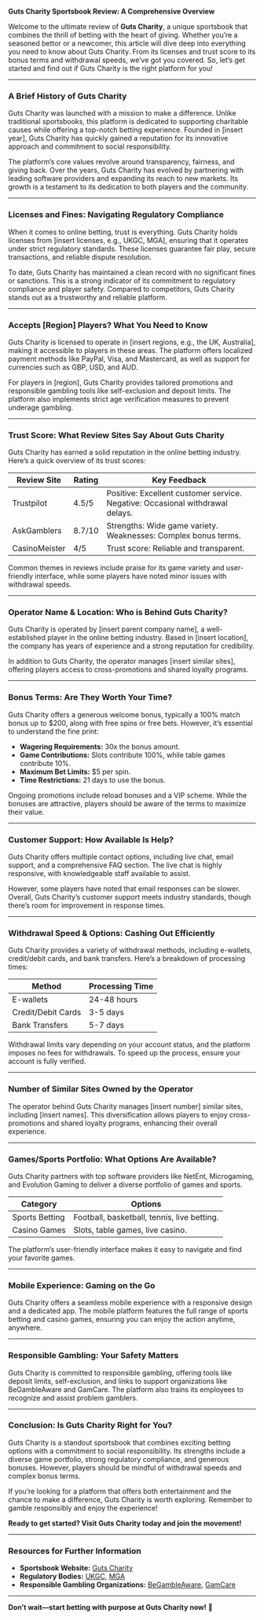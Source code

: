 **Guts Charity Sportsbook Review: A Comprehensive Overview**  

Welcome to the ultimate review of **Guts Charity**, a unique sportsbook that combines the thrill of betting with the heart of giving. Whether you’re a seasoned bettor or a newcomer, this article will dive deep into everything you need to know about Guts Charity. From its licenses and trust score to its bonus terms and withdrawal speeds, we’ve got you covered. So, let’s get started and find out if Guts Charity is the right platform for you!  

---

### **A Brief History of Guts Charity**  
Guts Charity was launched with a mission to make a difference. Unlike traditional sportsbooks, this platform is dedicated to supporting charitable causes while offering a top-notch betting experience. Founded in [insert year], Guts Charity has quickly gained a reputation for its innovative approach and commitment to social responsibility.  

The platform’s core values revolve around transparency, fairness, and giving back. Over the years, Guts Charity has evolved by partnering with leading software providers and expanding its reach to new markets. Its growth is a testament to its dedication to both players and the community.  

---

### **Licenses and Fines: Navigating Regulatory Compliance**  
When it comes to online betting, trust is everything. Guts Charity holds licenses from [insert licenses, e.g., UKGC, MGA], ensuring that it operates under strict regulatory standards. These licenses guarantee fair play, secure transactions, and reliable dispute resolution.  

To date, Guts Charity has maintained a clean record with no significant fines or sanctions. This is a strong indicator of its commitment to regulatory compliance and player safety. Compared to competitors, Guts Charity stands out as a trustworthy and reliable platform.  

---

### **Accepts [Region] Players? What You Need to Know**  
Guts Charity is licensed to operate in [insert regions, e.g., the UK, Australia], making it accessible to players in these areas. The platform offers localized payment methods like PayPal, Visa, and Mastercard, as well as support for currencies such as GBP, USD, and AUD.  

For players in [region], Guts Charity provides tailored promotions and responsible gambling tools like self-exclusion and deposit limits. The platform also implements strict age verification measures to prevent underage gambling.  

---

### **Trust Score: What Review Sites Say About Guts Charity**  
Guts Charity has earned a solid reputation in the online betting industry. Here’s a quick overview of its trust scores:  

| **Review Site** | **Rating** | **Key Feedback** |  
|------------------|------------|------------------|  
| Trustpilot       | 4.5/5      | Positive: Excellent customer service. Negative: Occasional withdrawal delays. |  
| AskGamblers      | 8.7/10     | Strengths: Wide game variety. Weaknesses: Complex bonus terms. |  
| CasinoMeister    | 4/5        | Trust score: Reliable and transparent. |  

Common themes in reviews include praise for its game variety and user-friendly interface, while some players have noted minor issues with withdrawal speeds.  

---

### **Operator Name & Location: Who is Behind Guts Charity?**  
Guts Charity is operated by [insert parent company name], a well-established player in the online betting industry. Based in [insert location], the company has years of experience and a strong reputation for credibility.  

In addition to Guts Charity, the operator manages [insert similar sites], offering players access to cross-promotions and shared loyalty programs.  

---

### **Bonus Terms: Are They Worth Your Time?**  
Guts Charity offers a generous welcome bonus, typically a 100% match bonus up to $200, along with free spins or free bets. However, it’s essential to understand the fine print:  

- **Wagering Requirements:** 30x the bonus amount.  
- **Game Contributions:** Slots contribute 100%, while table games contribute 10%.  
- **Maximum Bet Limits:** $5 per spin.  
- **Time Restrictions:** 21 days to use the bonus.  

Ongoing promotions include reload bonuses and a VIP scheme. While the bonuses are attractive, players should be aware of the terms to maximize their value.  

---

### **Customer Support: How Available Is Help?**  
Guts Charity offers multiple contact options, including live chat, email support, and a comprehensive FAQ section. The live chat is highly responsive, with knowledgeable staff available to assist.  

However, some players have noted that email responses can be slower. Overall, Guts Charity’s customer support meets industry standards, though there’s room for improvement in response times.  

---

### **Withdrawal Speed & Options: Cashing Out Efficiently**  
Guts Charity provides a variety of withdrawal methods, including e-wallets, credit/debit cards, and bank transfers. Here’s a breakdown of processing times:  

| **Method**       | **Processing Time** |  
|-------------------|---------------------|  
| E-wallets         | 24-48 hours         |  
| Credit/Debit Cards| 3-5 days            |  
| Bank Transfers    | 5-7 days            |  

Withdrawal limits vary depending on your account status, and the platform imposes no fees for withdrawals. To speed up the process, ensure your account is fully verified.  

---

### **Number of Similar Sites Owned by the Operator**  
The operator behind Guts Charity manages [insert number] similar sites, including [insert names]. This diversification allows players to enjoy cross-promotions and shared loyalty programs, enhancing their overall experience.  

---

### **Games/Sports Portfolio: What Options Are Available?**  
Guts Charity partners with top software providers like NetEnt, Microgaming, and Evolution Gaming to deliver a diverse portfolio of games and sports.  

| **Category**      | **Options** |  
|--------------------|-------------|  
| Sports Betting     | Football, basketball, tennis, live betting. |  
| Casino Games       | Slots, table games, live casino. |  

The platform’s user-friendly interface makes it easy to navigate and find your favorite games.  

---

### **Mobile Experience: Gaming on the Go**  
Guts Charity offers a seamless mobile experience with a responsive design and a dedicated app. The mobile platform features the full range of sports betting and casino games, ensuring you can enjoy the action anytime, anywhere.  

---

### **Responsible Gambling: Your Safety Matters**  
Guts Charity is committed to responsible gambling, offering tools like deposit limits, self-exclusion, and links to support organizations like BeGambleAware and GamCare. The platform also trains its employees to recognize and assist problem gamblers.  

---

### **Conclusion: Is Guts Charity Right for You?**  
Guts Charity is a standout sportsbook that combines exciting betting options with a commitment to social responsibility. Its strengths include a diverse game portfolio, strong regulatory compliance, and generous bonuses. However, players should be mindful of withdrawal speeds and complex bonus terms.  

If you’re looking for a platform that offers both entertainment and the chance to make a difference, Guts Charity is worth exploring. Remember to gamble responsibly and enjoy the experience!  

**Ready to get started? Visit Guts Charity today and join the movement!**  

---

### **Resources for Further Information**  
- **Sportsbook Website:** [Guts Charity](https://gutscharity.org.uk)  
- **Regulatory Bodies:** [UKGC](https://www.gamblingcommission.gov.uk), [MGA](https://www.mga.org.mt)  
- **Responsible Gambling Organizations:** [BeGambleAware](https://www.begambleaware.org), [GamCare](https://www.gamcare.org.uk)  

--- 

**Don’t wait—start betting with purpose at Guts Charity now!** 🚀